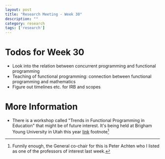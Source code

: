 ```yaml
---
layout: post
title: "Research Meeting - Week 30"
description: ""
category: research
tags: ['research']
---
```


# Todos for Week 30
- Look into the relation between concurrent programming and functional programming
- Teaching of functional programming: connection between functional programming and mathematics
- Figure out timelines etc. for IRB and scopes

# More Information
- There is a workshop called "Trends in Functional Programming in Education" that might be of future interest. It's being held at Brigham Young University in Utah this year [link](http://wwwhome.ewi.utwente.nl/~holzenspiespkf/TFPIE2013.html)
footnote[^1]

[^1]: Funnily enough, the General co-chair for this is Peter Achten who I listed as one of the professors of interest last week.
